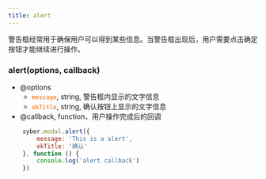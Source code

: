 ```yaml
---
title: alert
---
```


警告框经常用于确保用户可以得到某些信息。当警告框出现后，用户需要点击确定按钮才能继续进行操作。


### alert(options, callback)

- @options
    + <code><font color='#e96900'>message</font></code>, string, 警告框内显示的文字信息
    + <code><font color='#e96900'>okTitle</font></code>, string, 确认按钮上显示的文字信息
- @callback, function，用户操作完成后的回调

```javascript
    syber.modal.alert({
        message: 'This is a alert',
        okTitle: '确认'
    }, function () {
        console.log('alert callback')
    })
```
